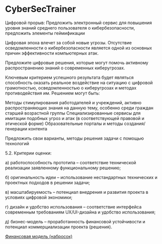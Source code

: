 # CyberSecTrainer
Цифровой прорыв: Предложить электронный сервис для повышения уровня знаний среднего пользователя о кибербезопасности, предложить элементы геймификации

Цифровая эпоха влечет за собой новые угрозы. Отсутствие осведомленности о кибербезопасности является одной из основных причин эффективности компьютерных атак. 

Предложите цифровые решения, которые могут помочь активному распространению знаний о современных киберугрозах.

Ключевым критерием успешного результата будет являться способность оказать реальное воздействие на ситуацию с цифровой грамотностью, осведомленностью о киберугрозах и методах противодействия им.
Решением могут быть:

Методы стимулирования работодателей и учреждений, активно распространяющих знания на данную тему, особенно среди граждан старшей возрастной группы
Специализированные сервисы для имитации подобных угроз и атак (в соответствующей правовой и этической форме)
Образовательные порталы и методы создания/генерации контента

Предложить свои варианты, методы решения задачи с помощью технологий

5.2. Критерии оценки:

а) работоспособность прототипа – соответствие технической реализации заявленному функциональному решению;

б) оригинальность идеи – использование нестандартных технических и проектных подходов в решении задачи;

в) масштабируемость – потенциал внедрения и развития проекта в условиях цифровой экономики;

г) дизайн и удобство использования – соответствие интерфейса современным требованиям UX/UI-дизайна и удобство использования;

д) бизнес-модель – проработанность финансовой устойчивости и потенциал коммерциализации проекта (решения).

[Финансовая модель (набросок)](http://fnlg.ru/ekow "Набросок фин. модели")
